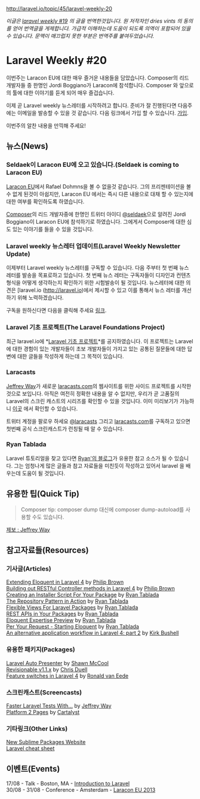 http://laravel.io/topic/45/laravel-weekly-20

*이글은 [laravel weekly #19](http://laravel.io/topic/45/laravel-weekly-20) 의 글을 번역한것입니다. 원 저작자인 dries vints 의 동의를 얻어 번역글을 게제합니다. 가급적 이해하는데 도움이 되도록 의역이 포함되어 있을 수 있습니다. 문맥이 매끄럽지 못한 부분은 번역주를 붙여두었습니다.*

# Laravel Weekly #20

이번주는 Laracon EU에 대한 매우 즐거운 내용들을 담았습니다. Composer의 리드 개발자들 중 한명인 Jordi Boggiano가 Laracon에 참석합니다. Composer 와 앞으로의 툴에 대한 이야기를 듣게 되어 매우 즐겁습니다.

 이제 곧 Laravel weekly 뉴스레터를 시작하려고 합니다. 준비가 잘 진행된다면 다음주에는 이메일을 발송할 수 있을 것 같습니다. 다음 링크에서 가입 할 수 있습니다. [가입](http://eepurl.com/DGabL).

이번주의 알찬 내용을 만끽해 주세요!

## 뉴스(News)

### Seldaek이 Laracon EU에 오고 있습니다.(Seldaek is coming to Laracon EU)

[Laracon EU](http://laracon.eu/2013/)에서 Rafael Dohmns을 볼 수 없을것 같습니다. 그의 프리젠테이션을 볼 수 없게 된것이 아쉽지만, Laracon EU 에서는 즉시 다른 내용으로 대채 할 수 있는지에 대한 여부를 확인하도록 하였습니다.

 [Composer](http://getcomposer.org/)의 리드 개발자중에 한명인 트위터 아이디 [@seldaek](https://twitter.com/seldaek)으로 알려진 Jordi Boggiano이 Laracon EU에 참석하기로 하였습니다. 그에게서 Composer에 대한 심도 있는 이야기를 들을 수 있을 것입니다. 

### Laravel weekly 뉴스레터 업데이트(Laravel Weekly Newsletter Update)

이제부터 Laravel weekly 뉴스레터를 구독할 수 있습니다. 다음 주부터 첫 번째 뉴스 레터를 발송을 목표로하고 있습니다. 첫 번째 뉴스 레터는 구독자들이 디자인과 컨텐츠 형식을 어떻게 생각하는지 확인하기 위한 시험발송이 될 것입니다. 뉴스레터에 대한 의견은 [laravel.io (http://laravel.io)에서 제시할 수 있고 이를 통해서 뉴스 레터를 개선하기 위해 노력하겠습니다.

구독을 원하신다면 다음을 클릭해 주세요 [링크](http://eepurl.com/DGabL).

### Laravel 기초 프로젝트(The Laravel Foundations Project)

최근 laravel.io에 *[Laravel 기초 프로젝트](http://laravel.io/topic/43/the-laravel-foundations-project)*를 공지하였습니다. 이 프로젝트는 Laravel에 대한 경험이 있는 개발자들이 초보 개발자들이 가지고 있는 공통된 질문들에 대한 답변에 대한 글들을 작성하게 하는데 그 목적이 있습니다.

### Laracasts

[Jeffrey Way](https://twitter.com/jeffrey_way)가 새로운 [laracasts.com](http://laracasts.com)의 웹사이트를 위한 사이드 프로젝트를 시작한것으로 보입니다. 아직은 여전히 정확한 내용을 알 수 없지만, 우리가 곧 고품질의 Laravel의 스크린 캐스트의 시리즈를 확인할 수 있을 것입니다. 이미 미리보기가 가능하니 [이곳](http://social-sharing.s3.amazonaws.com/11-Refactoring-For-PSR-0.mp4) 에서 확인할 수 있습니다. 

트위터 계정을 팔로우 하세요 [@laracasts](https://twitter.com/laracasts) 그리고 [laracasts.com](http://laracasts.com)를 구독하고 있으면 첫번째 공식 스크린캐스트가 런칭될 때 알 수 있습니다. 

### Ryan Tablada

 Laravel 튜토리얼을 찾고 있다면 [Ryan'의 블로그](http://ryantablada.com/)가 유용한 참고 소스가 될 수 있습니다. 그는 엄청나게 많은 글들과 참고 자료들을 미친듯이 작성하고 있어서 laravel 을 배우는데 도움이 될 것입니다.

## 유용한 팁(Quick Tip)

> Composer tip: composer dump 대신에 composer dump-autoload를 사용할 수도 있습니다. 

[제보 : Jeffrey Way](https://twitter.com/jeffrey_way/status/367079737467736064)

## 참고자료들(Resources)

### 기사글(Articles)

[Extending Eloquent in Laravel 4](http://culttt.com/2013/08/05/extending-eloquent-in-laravel-4) by [Philip Brown](https://twitter.com/philipbrown)  
[Building out RESTful Controller methods in Laravel 4](http://culttt.com/2013/08/12/building-out-restful-controller-methods-in-laravel-4/) by [Philip Brown](https://twitter.com/philipbrown)  
[Creating an Installer Script For Your Package](http://ryantablada.com/post/creating-an-installer-script) by [Ryan Tablada](http://ryantablada.com/)  
[The Repository Pattern in Action](http://ryantablada.com/post/the-repository-pattern-in-action) by [Ryan Tablada](http://ryantablada.com/)  
[Flexible Views For Laravel Packages](http://ryantablada.com/post/flexible-views-for-laravel-packages) by [Ryan Tablada](http://ryantablada.com/)  
[REST APIs in Your Packages](http://ryantablada.com/post/rest-apis-in-your-packages) by [Ryan Tablada](http://ryantablada.com/)  
[Eloquent Expertise Preview](http://ryantablada.com/post/eloquent-expertise-preview) by [Ryan Tablada](http://ryantablada.com/)  
[Per Your Request - Starting Eloquent](http://ryantablada.com/post/per-your-request-starting-eloquent) by [Ryan Tablada](http://ryantablada.com/)  
[An alternative application workflow in Laravel 4: part 2](http://kirkbushell.me/laravel-4-an-alternative-application-workflow-part-2/) by [Kirk Bushell](http://kirkbushell.me/)  

### 유용한 패키지(Packages)

[Laravel Auto Presenter](https://github.com/ShawnMcCool/laravel-auto-presenter) by [Shawn McCool](https://twitter.com/ShawnMcCool)  
[Revisionable v1.1.x](https://github.com/VentureCraft/revisionable) by [Chris Duell](https://twitter.com/duellsy)  
[Feature switches in Laravel 4](https://github.com/ronaldvaneede/laravel-feature-switches) by [Ronald van Eede](https://github.com/ronaldvaneede)  

### 스크린캐스트(Screencasts)

[Faster Laravel Tests With...](http://jeffrey-way.com/blog/2013/08/10/faster-testing-with-my-package/) by [Jeffrey Way](https://twitter.com/jeffrey_way)  
[Platform 2 Pages](http://quick.as/eadig8) by [Cartalyst](http://cartalyst.com)  

### 기타링크(Other Links)

[New Sublime Packages Website](https://sublime.wbond.net/)  
[Laravel cheat sheet](http://cheats.jesse-obrien.ca/)  

## 이벤트(Events)

17/08 - Talk - Boston, MA - [Introduction to Laravel](http://www.northeastphp.org/talks/view/10/Introduction-to-Laravel)  
30/08 - 31/08 - Conference - Amsterdam - [Laracon EU 2013](http://laracon.eu/2013/)  